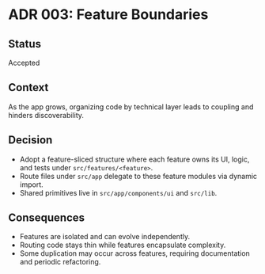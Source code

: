 # ADR 003: Feature Boundaries

## Status

Accepted

## Context

As the app grows, organizing code by technical layer leads to coupling and hinders discoverability.

## Decision

- Adopt a feature-sliced structure where each feature owns its UI, logic, and tests under `src/features/<feature>`.
- Route files under `src/app` delegate to these feature modules via dynamic import.
- Shared primitives live in `src/app/components/ui` and `src/lib`.

## Consequences

- Features are isolated and can evolve independently.
- Routing code stays thin while features encapsulate complexity.
- Some duplication may occur across features, requiring documentation and periodic refactoring.
